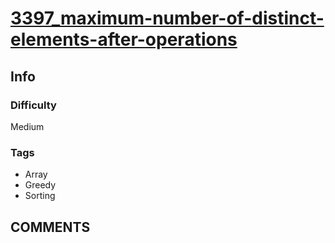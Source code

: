 # [3397_maximum-number-of-distinct-elements-after-operations](https://leetcode.com/problems/maximum-number-of-distinct-elements-after-operations)

## Info

### Difficulty

Medium

### Tags

- Array
- Greedy
- Sorting

## __COMMENTS__

> 
